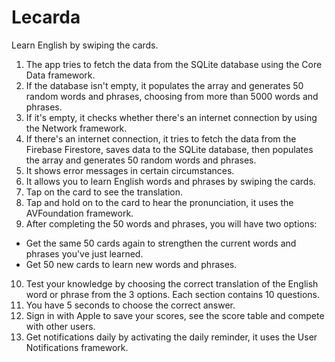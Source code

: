 # Lecarda
Learn English by swiping the cards.

1. The app tries to fetch the data from the SQLite database using the Core Data framework.
2. If the database isn't empty, it populates the array and generates 50 random words and phrases, choosing from more than 5000 words and phrases.
3. If it's empty, it checks whether there's an internet connection by using the Network framework.
4. If there's an internet connection, it tries to fetch the data from the Firebase Firestore, saves data to the SQLite database, then populates the array and generates 50 random words and phrases.
5. It shows error messages in certain circumstances.
6. It allows you to learn English words and phrases by swiping the cards.
7. Tap on the card to see the translation.
8. Tap and hold on to the card to hear the pronunciation, it uses the AVFoundation framework.
9. After completing the 50 words and phrases, you will have two options: 
 - Get the same 50 cards again to strengthen the current words and phrases you've just learned.
 - Get 50 new cards to learn new words and phrases.
10. Test your knowledge by choosing the correct translation of the English word or phrase from the 3 options. Each section contains 10 questions.
11. You have 5 seconds to choose the correct answer.
12. Sign in with Apple to save your scores, see the score table and compete with other users.
11. Get notifications daily by activating the daily reminder, it uses the User Notifications framework.
